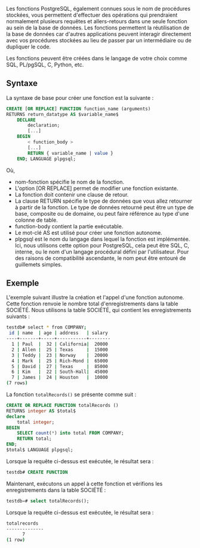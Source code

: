Les fonctions PostgreSQL, également connues sous le nom de procédures stockées, vous permettent d'effectuer des opérations qui prendraient normalement plusieurs requêtes et allers-retours dans une seule fonction au sein de la base de données. Les fonctions permettent la réutilisation de la base de données car d'autres applications peuvent interagir directement avec vos procédures stockées au lieu de passer par un intermédiaire ou de dupliquer le code.

Les fonctions peuvent être créées dans le langage de votre choix comme SQL, PL/pgSQL, C, Python, etc.

## Syntaxe

La syntaxe de base pour créer une fonction est la suivante :

```sql
CREATE [OR REPLACE] FUNCTION function_name (arguments) 
RETURNS return_datatype AS $variable_name$
    DECLARE
        declaration;
        [...]
    BEGIN
        < function_body >
        [...]
        RETURN { variable_name | value }
    END; LANGUAGE plpgsql;
```

Où,

- nom-fonction spécifie le nom de la fonction.
- L'option [OR REPLACE] permet de modifier une fonction existante.
- La fonction doit contenir une clause de retour.
- La clause RETURN spécifie le type de données que vous allez retourner à partir de la fonction. Le type de données retourné peut être un type de base, composite ou de domaine, ou peut faire référence au type d'une colonne de table.
- function-body contient la partie exécutable.
- Le mot-clé AS est utilisé pour créer une fonction autonome.
- plpgsql est le nom du langage dans lequel la fonction est implémentée. Ici, nous utilisons cette option pour PostgreSQL, cela peut être SQL, C, interne, ou le nom d'un langage procédural défini par l'utilisateur. Pour des raisons de compatibilité ascendante, le nom peut être entouré de guillemets simples.

## Exemple

L'exemple suivant illustre la création et l'appel d'une fonction autonome. Cette fonction renvoie le nombre total d'enregistrements dans la table SOCIÉTÉ. Nous utilisons la table SOCIÉTÉ, qui contient les enregistrements suivants :

```bash
testdb# select * from COMPANY;
 id | name  | age | address   | salary
----+-------+-----+-----------+--------
  1 | Paul  |  32 | California|  20000
  2 | Allen |  25 | Texas     |  15000
  3 | Teddy |  23 | Norway    |  20000
  4 | Mark  |  25 | Rich-Mond |  65000
  5 | David |  27 | Texas     |  85000
  6 | Kim   |  22 | South-Hall|  45000
  7 | James |  24 | Houston   |  10000
(7 rows)
```

La fonction ```totalRecords()``` se présente comme suit :

```sql
CREATE OR REPLACE FUNCTION totalRecords ()
RETURNS integer AS $total$
declare
	total integer;
BEGIN
    SELECT count(*) into total FROM COMPANY;
    RETURN total;
END;
$total$ LANGUAGE plpgsql;
```

Lorsque la requête ci-dessus est exécutée, le résultat sera :

```sql
testdb# CREATE FUNCTION
```

Maintenant, exécutons un appel à cette fonction et vérifions les enregistrements dans la table SOCIÉTÉ :

```sql
testdb=# select totalRecords();
```

Lorsque la requête ci-dessus est exécutée, le résultat sera :

```bash
totalrecords
--------------
      7
(1 row)
```
